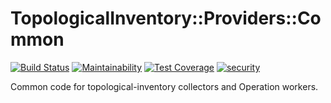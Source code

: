 # TopologicalInventory::Providers::Common

[![Build Status](https://travis-ci.org/RedHatInsights/topological_inventory-providers-common.svg?branch=master)](https://travis-ci.org/RedHatInsights/topological_inventory-providers-common)
[![Maintainability](https://api.codeclimate.com/v1/badges/df747492b802bfea3c83/maintainability)](https://codeclimate.com/github/RedHatInsights/topological_inventory-providers-common/maintainability)
[![Test Coverage](https://api.codeclimate.com/v1/badges/df747492b802bfea3c83/test_coverage)](https://codeclimate.com/github/RedHatInsights/topological_inventory-providers-common/test_coverage)
[![security](https://hakiri.io/github/RedHatInsights/topological_inventory-providers-common/master.svg)](https://hakiri.io/github/RedHatInsights/topological_inventory-providers-common/master)

Common code for topological-inventory collectors and Operation workers.
